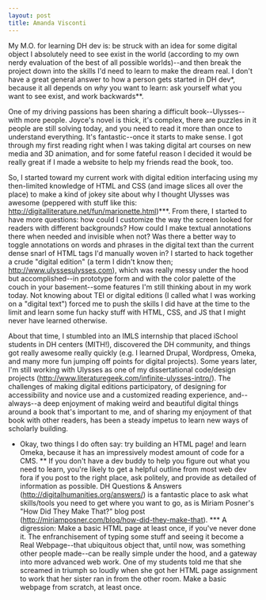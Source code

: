 ```yaml
---
layout: post
title: Amanda Visconti 
---
```


My M.O. for learning DH dev is: be struck with an idea for some digital object I absolutely need to see exist in the world (according to my own nerdy evaluation of the best of all possible worlds)--and then break the project down into the skills I'd need to learn to make the dream real. I don't have a great general answer to how a person gets started in DH dev*, because it all depends on _why_ you want to learn: ask yourself what you want to see exist, and work backwards**.

One of my driving passions has been sharing a difficult book--Ulysses--with more people. Joyce's novel is thick, it's complex, there are puzzles in it people are still solving today, and you need to read it more than once to understand everything. It's fantastic--once it starts to make sense. I got through my first reading right when I was taking digital art courses on new media and 3D animation, and for some fateful reason I decided it would be really great if I made a website to help my friends read the book, too.

So, I started toward my current work with digital edition interfacing using my then-limited knowledge of HTML and CSS (and image slices all over the place) to make a kind of jokey site about why I thought Ulysses was awesome (peppered with stuff like this: http://digitalliterature.net/fun/marionette.html)***. From there, I started to have more questions: how could I customize the way the screen looked for readers with different backgrounds? How could I make textual annotations there when needed and invisible when not? Was there a better way to toggle annotations on words and phrases in the digital text than the current dense snarl of HTML tags I'd manually woven in? I started to hack together a crude "digital edition" (a term I didn't know then; http://www.ulyssesulysses.com), which was really messy under the hood but accomplished--in prototype form and with the color palette of the couch in your basement--some features I'm still thinking about in my work today. Not knowing about TEI or digital editions (I called what I was working on a "digital text") forced me to push the skills I did have at the time to the limit and learn some fun hacky stuff with HTML, CSS, and JS that I might never have learned otherwise.

About that time, I stumbled into an IMLS internship that placed iSchool students in DH centers (MITH!), discovered the DH community, and things got really awesome really quickly (e.g. I learned Drupal, Wordpress, Omeka, and many more fun jumping off points for digital projects). Some years later, I'm still working with Ulysses as one of my dissertational code/design projects (http://www.literaturegeek.com/infinite-ulysses-intro/). The challenges of making digital editions participatory, of designing for accessibility and novice use and a customized reading experience, and--always--a deep enjoyment of making weird and beautiful digital things around a book that's important to me, and of sharing my enjoyment of that book with other readers, has been a steady impetus to learn new ways of scholarly building.

* Okay, two things I do often say: try building an HTML page! and learn Omeka, because it has an impressively modest amount of code for a CMS.
** If you don't have a dev buddy to help you figure out what you need to learn, you're likely to get a helpful outline from most web dev fora if you post to the right place, ask politely, and provide as detailed of information as possible. DH Questions & Answers (http://digitalhumanities.org/answers/) is a fantastic place to ask what skills/tools you need to get where you want to go, as is Miriam Posner's "How Did They Make That?" blog post (http://miriamposner.com/blog/how-did-they-make-that).
*** A digression: Make a basic HTML page at least once, if you've never done it. The enfranchisement of typing some stuff and seeing it become a Real Webpage--that ubiquitous object that, until now, was something other people made--can be really simple under the hood, and a gateway into more advanced web work. One of my students told me that she screamed in triumph so loudly when she got her HTML page assignment to work that her sister ran in from the other room. Make a basic webpage from scratch, at least once.

